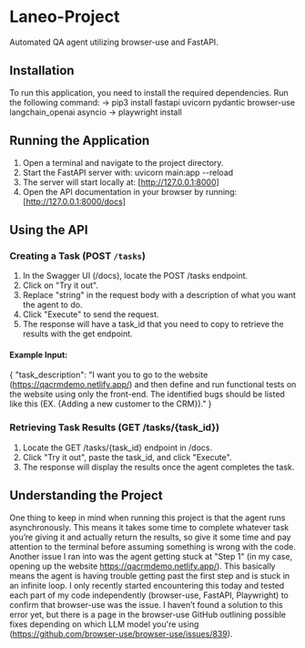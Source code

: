# Laneo-Project
Automated QA agent utilizing browser-use and FastAPI.



## Installation
To run this application, you need to install the required dependencies. Run the following command: 
-> pip3 install fastapi uvicorn pydantic browser-use langchain_openai asyncio 
-> playwright install

## Running the Application
1. Open a terminal and navigate to the project directory.
2. Start the FastAPI server with:  uvicorn main:app --reload
3. The server will start locally at:  [http://127.0.0.1:8000]
4. Open the API documentation in your browser by running: [http://127.0.0.1:8000/docs]

## Using the API
### **Creating a Task** (POST `/tasks`)
1. In the Swagger UI (/docs), locate the POST /tasks endpoint.
2. Click on "Try it out".
3. Replace "string" in the request body with a description of what you want the agent to do.
4. Click "Execute" to send the request.
5. The response will have a task_id that you need to copy to retrieve the results with the get endpoint.

#### Example Input:
{
  "task_description": "I want you to go to the website (https://qacrmdemo.netlify.app/) and then define and run functional tests on the website using only the front-end. The identified bugs should be listed like this (EX. {Adding a new customer to the CRM})."
}


### Retrieving Task Results (GET /tasks/{task_id})
1. Locate the GET /tasks/{task_id} endpoint in /docs.
2. Click "Try it out", paste the task_id, and click "Execute".
3. The response will display the results once the agent completes the task.


## Understanding the Project

One thing to keep in mind when running this project is that the agent runs asynchronously. This means it takes some time to complete whatever task you’re giving it and actually return the results, so give it some time and pay attention to the terminal before assuming something is wrong with the code. Another issue I ran into was the agent getting stuck at "Step 1" (in my case, opening up the website https://qacrmdemo.netlify.app/). This basically means the agent is having trouble getting past the first step and is stuck in an infinite loop. I only recently started encountering this today and tested each part of my code independently (browser-use, FastAPI, Playwright) to confirm that browser-use was the issue. I haven’t found a solution to this error yet, but there is a page in the browser-use GitHub outlining possible fixes depending on which LLM model you're using (https://github.com/browser-use/browser-use/issues/839).
